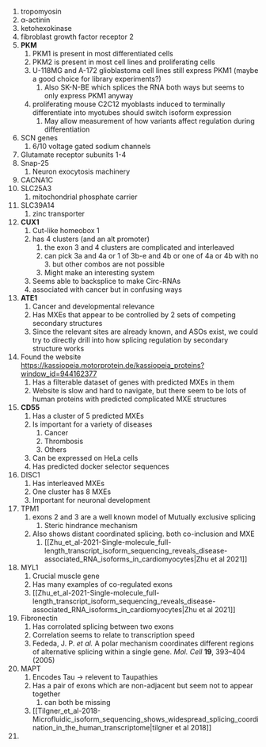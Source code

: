 1.  tropomyosin
2.  α-actinin
3.  ketohexokinase
4. fibroblast growth factor receptor 2
5. **PKM**
	1. PKM1 is present in most differentiated cells
	2. PKM2 is present in most cell lines and proliferating cells
	3. U-118MG and A-172 glioblastoma cell lines still express PKM1 (maybe a good choice for library experiments?)
		1. Also SK-N-BE which splices the RNA both ways but seems to only express PKM1 anyway
	2. proliferating mouse C2C12 myoblasts induced to terminally differentiate into myotubes should switch isoform expression
		1. May allow measurement of how variants affect regulation during differentiation
6. SCN genes
	1. 6/10 voltage gated sodium channels
7. Glutamate receptor subunits 1-4
8. Snap-25
	1. Neuron exocytosis machinery
9. CACNA1C
10. SLC25A3
	1. mitochondrial phosphate carrier 
11. SLC39A14
	1. zinc transporter
12. **CUX1**
	1. Cut-like homeobox 1
	2. has 4 clusters (and an alt promoter)
		1. the exon 3 and 4 clusters are complicated and interleaved
		2. can pick 3a and 4a or 1 of 3b-e and 4b or one of 4a or 4b with no 3. but other combos are not possible
		3. Might make an interesting system
	3. Seems able to backsplice to make Circ-RNAs
	4. associated with cancer but in confusing ways
13. **ATE1**
	1. Cancer and developmental relevance
	2. Has MXEs that appear to be controlled by 2 sets of competing secondary structures
	3. Since the relevant sites are already known, and ASOs exist, we could try to directly drill into how splicing regulation by secondary structure works
14. Found the website https://kassiopeia.motorprotein.de/kassiopeia_proteins?window_id=944162377
	1. Has a filterable dataset of genes with predicted MXEs in them 
	2. Website is slow and hard to navigate, but there seem to be lots of human proteins with predicted complicated MXE structures
15. **CD55**
	1. Has a cluster of 5 predicted MXEs
	2. Is important for a variety of diseases
		1. Cancer
		2. Thrombosis 
		3. Others
	3. Can be expressed on HeLa cells
	4. Has predicted docker selector sequences
16. DISC1
	1. Has interleaved MXEs 
	2. One cluster has 8 MXEs
	3. Important for neuronal development
17. TPM1
	1. exons 2 and 3 are a well known model of Mutually exclusive splicing
		1. Steric hindrance mechanism
	2. Also shows distant coordinated splicing. both co-inclusion and MXE
		1. [[Zhu_et_al-2021-Single-molecule_full-length_transcript_isoform_sequencing_reveals_disease-associated_RNA_isoforms_in_cardiomyocytes|Zhu et al 2021]] 
18. MYL1
	1. Crucial muscle gene
	2. Has many examples of co-regulated exons
	3.  [[Zhu_et_al-2021-Single-molecule_full-length_transcript_isoform_sequencing_reveals_disease-associated_RNA_isoforms_in_cardiomyocytes|Zhu et al 2021]] 
19. Fibronectin
	1. Has corrolated splicing between two exons
	2. Correlation seems to relate to transcription speed
	3. Fededa, J. P. _et al._ A polar mechanism coordinates different regions of alternative splicing within a single gene. _Mol. Cell_ **19**, 393–404 (2005)
20. MAPT
	1. Encodes Tau -> relevent to Taupathies
	2. Has a pair of exons which are non-adjacent but seem not to appear together
		1. can both be missing
	3. [[Tilgner_et_al-2018-Microfluidic_isoform_sequencing_shows_widespread_splicing_coordination_in_the_human_transcriptome|tilgner et al 2018]]
21. 